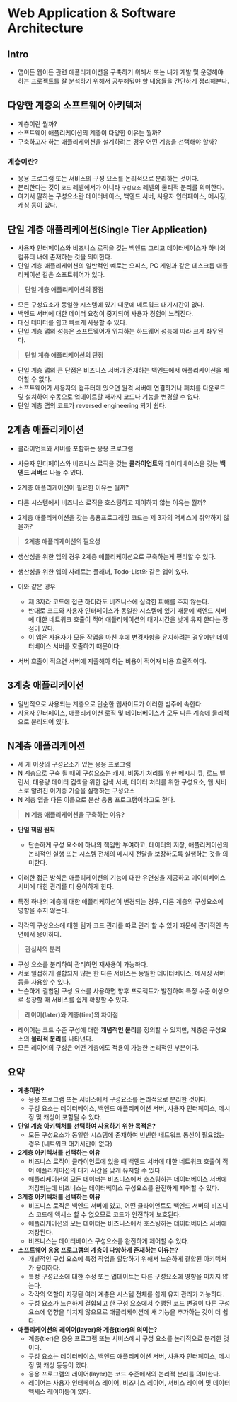 # Web Application & Software Architecture

## Intro

- 앱이든 웹이든 관련 애플리케이션을 구축하기 위해서 또는 내가 개발 및 운영해야 하는 프로젝트를 잘 분석하기 위해서 공부해둬야 할 내용들을 간단하게 정리해본다.

## 다양한 계층의 소프트웨어 아키텍처

- 계층이란 뭘까?
- 소프트웨어 애플리케이션의 계층이 다양한 이유는 뭘까?
- 구축하고자 하는 애플리케이션을 설계하려는 경우 어떤 계층을 선택해야 할까?

### 계층이란?

- 응용 프로그램 또는 서비스의 구성 요소를 논리적으로 분리하는 것이다.
- 분리한다는 것이 `코드` 레벨에서가 아니라 `구성요소` 레벨의 물리적 분리를 의미한다.
- 여기서 말하는 구성요소란 데이터베이스, 백엔드 서버, 사용자 인터페이스, 메시징, 캐싱 등이 있다.

## 단일 계층 애플리케이션(Single Tier Application)

- 사용자 인터페이스와 비즈니스 로직을 갖는 백엔드 그리고 데이터베이스가 하나의 컴퓨터 내에 존재하는 것을 의미한다.
- 단일 계층 애플리케이션의 일반적인 예로는 오피스, PC 게임과 같은 데스크톱 애플리케이션 같은 소프트웨어가 있다.

> **단일 계층 애플리케이션의 장점**

- 모든 구성요소가 동일한 시스템에 있기 때문에 네트워크 대기시간이 없다.
- 백엔드 서버에 대한 데이터 요청이 중지되어 사용자 경험이 느려진다.
- 대신 데이터를 쉽고 빠르게 사용할 수 있다.
- 단일 계층 앱의 성능은 소프트웨어가 위치하는 하드웨어 성능에 따라 크게 좌우된다.

> **단일 계층 애플리케이션의 단점**

- 단일 계층 앱의 큰 단점은 비즈니스 서버가 존재하는 백엔드에서 애플리케이션을 제어할 수 없다.
- 소프트웨어가 사용자의 컴퓨터에 있으면 원격 서버에 연결하거나 패치를 다운로드 및 설치하여 수동으로 업데이트할 때까지 코드나 기능을 변경할 수 없다.
- 단일 계층 앱의 코드가 reversed engineering 되기 쉽다.

## 2계층 애플리케이션

- 클라이언트와 서버를 포함하는 응용 프로그램
- 사용자 인터페이스와 비즈니스 로직을 갖는 **클라이언트**와 데이터베이스을 갖는 **백엔드 서버**로 나눌 수 있다.

- 2계층 애플리케이션이 필요한 이유는 뭘까?
- 다른 시스템에서 비즈니스 로직을 호스팅하고 제어하지 않는 이유는 뭘까?
- 2계층 애플리케이션을 갖는 응용프로그래밍 코드는 제 3자의 액세스에 취약하지 않을까?

> **2계층 애플리케이션의 필요성**

- 생산성을 위한 앱의 경우 2계층 애플리케이션으로 구축하는게 편리할 수 있다.
- 생산성을 위한 앱의 사례로는 플래너, Todo-List와 같은 앱이 있다.

- 이와 같은 경우
	- 제 3자라 코드에 접근 하더라도 비즈니스에 심각한 피해를 주지 않는다.
	- 반대로 코드와 사용자 인터페이스가 동일한 시스템에 있기 때문에 백엔드 서버에 대한 네트워크 호출이 적어 애플리케이션의 대기시간을 낮게 유지 한다는 장점이 있다.
	- 이 앱은 사용자가 모둔 작업을 마친 후에 변경사항을 유지하려는 경우에만 데이터베이스 서버를 호출하기 때문이다.

- 서버 호출이 적으면 서버에 지출해야 하는 비용이 적어져 비용 효율적이다.

## 3계층 애플리케이션

- 일반적으로 사용되는 계층으로 단순한 웹사이트가 이러한 범주에 속한다.
- 사용자 인터페이스, 애플리케이션 로직 및 데이터베이스가 모두 다른 계층에 물리적으로 분리되어 있다.

## N계층 애플리케이션

- 세 개 이상의 구성요소가 있는 응용 프로그램
- N 계층으로 구축 될 때의 구성요소는 캐시, 비동기 처리를 위한 메시지 큐, 로드 밸런서, 대용량 데이터 검색을 위한 검색 서버, 데이터 처리를 위한 구성요소, 웹 서비스로 알려진 이기종 기술을 실행하는 구성요소
- N 계층 앱을 다른 이름으로 분산 응용 프로그램이라고도 한다.

> **N 계층 애플리케이션을 구축하는 이유?**

- **단일 책임 원칙**
	- 단순하게 구성 요소에 하나의 책임만 부여하고, 데이터의 저장, 애플리케이션의 논리적인 실행 또는 시스템 전체의 메시지 전달을 보장하도록 실행하는 것을 의미한다.

- 이러한 접근 방식은 애플리케이션의 기능에 대한 유연성을 제공하고 데이터베이스 서버에 대한 관리를 더 용이하게 한다.
- 특정 하나의 계층에 대한 애플리케이션이 변경되는 경우, 다른 계층의 구성요소에 영향을 주지 않는다.
- 각각의 구성요소에 대한 팀과 코드 관리를 따로 관리 할 수 있기 때문에 관리적인 측면에서 용이하다.

> **관심사의 분리**

- 구성 요소를 분리하여 관리하면 재사용이 가능하다.
- 서로 밀접하게 결합되지 않는 한 다른 서비스는 동일한 데이터베이스, 메시징 서버 등을 사용할 수 있다.
- 느슨하게 결합된 구성 요소를 사용하면 향후 프로젝트가 발전하여 특정 수준 이상으로 성장할 때 서비스를 쉽게 확장할 수 있다.

> **레이어(later)와 계층(tier)의 차이점**

- 레이어는 코드 수준 구성에 대한 **개념적인 분리**를 정의할 수 있지만, 계층은 구성요소의 **물리적 분리**를 나타낸다.
- 모든 레이어의 구성은 어떤 계층에도 적용이 가능한 논리적인 부분이다.

## 요약

- **계층이란?**
	- 응용 프로그램 또는 서비스에서 구성요소를 논리적으로 분리한 것이다.
	- 구성 요소는 데이터베이스, 백엔드 애플리케이션 서버, 사용자 인터페이스, 메시징 및 캐싱이 포함될 수 있다.
- **단일 계층 아키텍처를 선택하여 사용하기 위한 목적은?**
	- 모든 구성요소가 동일한 시스템에 존재하여 빈번한 네트워크 통신이 필요없는 경우 (네트워크 대기시간이 없다)
- **2계층 아키텍처를 선택하는 이유**
	- 비즈니스 로직이 클라이언트에 있을 때 백엔드 서버에 대한 네트워크 호출이 적어 애플리케이션의 대기 시간을 낮게 유지할 수 있다.
	- 애플리케이션의 모든 데이터는 비즈니스에서 호스팅하는 데이터베이스 서버에 저장되는데 비즈니스는 데이터베이스 구성요소를 완전하게 제어할 수 있다.
- **3계층 아키텍처를 선택하는 이유**
	- 비즈니스 로직은 백엔드 서버에 있고, 어떤 클라이언트도 백엔드 서버의 비즈니스 코드에 액세스 할 수 없으므로 코드가 안전하게 보호된다.
	- 애플리케이션의 모든 데이터는 비즈니스에서 호스팅하는 데이터베이스 서버에 저장된다.
	- 비즈니스는 데이터베이스 구성요소를 완전하게 제어할 수 있다.
- **소프트웨어 응용 프로그램의 계층이 다양하게 존재하는 이유는?**
	- 개별적인 구성 요소에 특정 작업을 할당하기 위해서 느슨하게 결합된 아키텍처가 용이하다.
	- 특정 구성요소에 대한 수정 또는 업데이트는 다른 구성요소에 영향을 미치지 않는다.
	- 각각의 역할이 지정된 여러 계층은 시스템 전체를 쉽게 유지 관리가 가능하다.
	- 구성 요소가 느슨하게 결합되고 한 구성 요소에서 수행된 코드 변경이 다른 구성요소에 영향을 미치지 않으므로 애플리케이션에 새 기능을 추가하는 것이 더 쉽다.
- **애플리케이션의 레이어(layer)와 계층(tier)의 의미는?**
    - 계층(tier)은 응용 프로그램 또는 서비스에서 구성 요소를 논리적으로 분리한 것이다.
    - 구성 요소는 데이터베이스, 백엔드 애플리케이션 서버, 사용자 인터페이스, 메시징 및 캐싱 등등이 있다.
    - 응용 프로그램의 레이어(layer)는 코드 수준에서의 논리적 분리를 의미한다.
    - 레이어는 사용자 인터페이스 레이어, 비즈니스 레이어, 서비스 레이어 및 데이터 액세스 레이어등이 있다.
